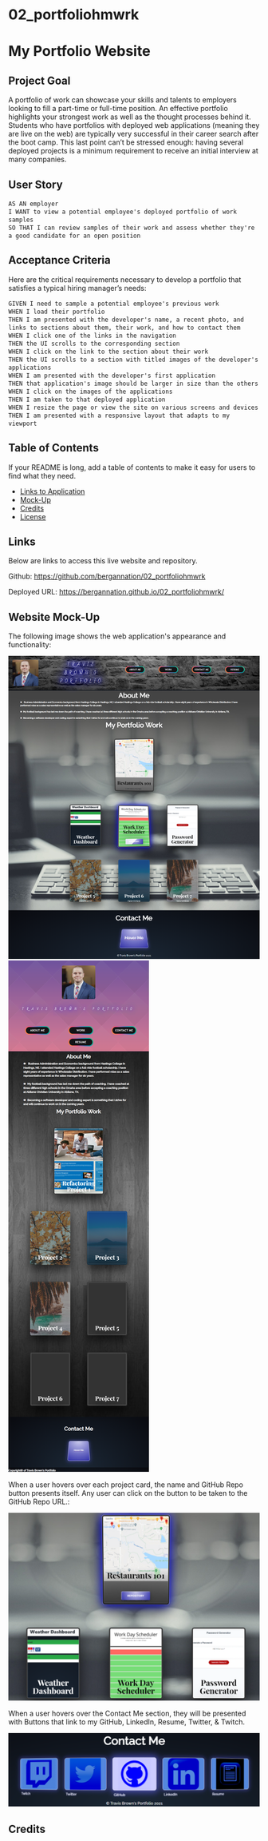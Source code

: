 # 02_portfoliohmwrk

# My Portfolio Website

## Project Goal

A portfolio of work can showcase your skills and talents to employers looking to fill a part-time or full-time position. An effective portfolio highlights your strongest work as well as the thought processes behind it. Students who have portfolios with deployed web applications (meaning they are live on the web) are typically very successful in their career search after the boot camp. This last point can’t be stressed enough: having several deployed projects is a minimum requirement to receive an initial interview at many companies.

## User Story

```
AS AN employer
I WANT to view a potential employee's deployed portfolio of work samples
SO THAT I can review samples of their work and assess whether they're a good candidate for an open position
```

## Acceptance Criteria

Here are the critical requirements necessary to develop a portfolio that satisfies a typical hiring manager’s needs:

```
GIVEN I need to sample a potential employee's previous work
WHEN I load their portfolio
THEN I am presented with the developer's name, a recent photo, and links to sections about them, their work, and how to contact them
WHEN I click one of the links in the navigation
THEN the UI scrolls to the corresponding section
WHEN I click on the link to the section about their work
THEN the UI scrolls to a section with titled images of the developer's applications
WHEN I am presented with the developer's first application
THEN that application's image should be larger in size than the others
WHEN I click on the images of the applications
THEN I am taken to that deployed application
WHEN I resize the page or view the site on various screens and devices
THEN I am presented with a responsive layout that adapts to my viewport
```

## Table of Contents

If your README is long, add a table of contents to make it easy for users to find what they need.

- [Links to Application](#Links)
- [Mock-Up](#Mock-Up)
- [Credits](#credits)
- [License](#license)

## Links

Below are links to access this live website and repository.

Github: https://github.com/bergannation/02_portfoliohmwrk

Deployed URL: https://bergannation.github.io/02_portfoliohmwrk/

## Website Mock-Up

The following image shows the web application's appearance and functionality:

![The Portfolio webpage includes a navigation bar, a header profile image, an "About Me", "My Works", and a "Contact Me" section. Each section includes text and images.](./assets/images/screencapture4.png) ![This is also a screencapture from a smaller device](./assets/images/screencapture3.png)

When a user hovers over each project card, the name and GitHub Repo button presents itself. Any user can click on the button to be taken to the GitHub Repo URL.:

![The Portfolio webpage includes a navigation bar, a header profile image, an "About Me", "My Works", and a "Contact Me" section. Each section includes text and images.](./assets/images/capture8.png)

When a user hovers over the Contact Me section, they will be presented with Buttons that link to my GitHub, LinkedIn, Resume, Twitter, & Twitch.

![The Portfolio webpage includes a navigation bar, a header profile image, an "About Me", "My Works", and a "Contact Me" section. Each section includes text and images.](./assets/images/capture7.png)

## Credits
